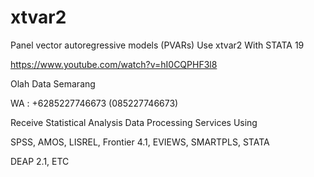 # xtvar2
Panel vector autoregressive models (PVARs) Use xtvar2 With STATA 19

https://www.youtube.com/watch?v=hI0CQPHF3l8

Olah Data Semarang

WA : +6285227746673 (085227746673)

Receive Statistical Analysis Data Processing Services Using

SPSS, AMOS, LISREL, Frontier 4.1, EVIEWS, SMARTPLS, STATA

DEAP 2.1, ETC
